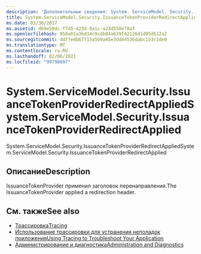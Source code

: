 ```yaml
---
description: 'Дополнительные сведения: System. ServiceModel. Security. Иссуанцетокенпровидерредиректапплиед'
title: System.ServiceModel.Security.IssuanceTokenProviderRedirectApplied
ms.date: 03/30/2017
ms.assetid: d69e50dc-f7d5-423d-9a1c-a23d558e78af
ms.openlocfilehash: 958a01a36d34c9cdb04a639f42126d1d05db12a2
ms.sourcegitcommit: ddf7edb67715a5b9a45e3dd44536dabc153c1de0
ms.translationtype: MT
ms.contentlocale: ru-RU
ms.lasthandoff: 02/06/2021
ms.locfileid: "99798697"
---
```

# <a name="systemservicemodelsecurityissuancetokenproviderredirectapplied"></a><span data-ttu-id="a5743-103">System.ServiceModel.Security.IssuanceTokenProviderRedirectApplied</span><span class="sxs-lookup"><span data-stu-id="a5743-103">System.ServiceModel.Security.IssuanceTokenProviderRedirectApplied</span></span>

<span data-ttu-id="a5743-104">System.ServiceModel.Security.IssuanceTokenProviderRedirectApplied</span><span class="sxs-lookup"><span data-stu-id="a5743-104">System.ServiceModel.Security.IssuanceTokenProviderRedirectApplied</span></span>  
  
## <a name="description"></a><span data-ttu-id="a5743-105">Описание</span><span class="sxs-lookup"><span data-stu-id="a5743-105">Description</span></span>  

 <span data-ttu-id="a5743-106">IssuanceTokenProvider применил заголовок перенаправления.</span><span class="sxs-lookup"><span data-stu-id="a5743-106">The IssuanceTokenProvider applied a redirection header.</span></span>  
  
## <a name="see-also"></a><span data-ttu-id="a5743-107">См. также</span><span class="sxs-lookup"><span data-stu-id="a5743-107">See also</span></span>

- [<span data-ttu-id="a5743-108">Трассировка</span><span class="sxs-lookup"><span data-stu-id="a5743-108">Tracing</span></span>](index.md)
- [<span data-ttu-id="a5743-109">Использование трассировки для устранения неполадок приложения</span><span class="sxs-lookup"><span data-stu-id="a5743-109">Using Tracing to Troubleshoot Your Application</span></span>](using-tracing-to-troubleshoot-your-application.md)
- [<span data-ttu-id="a5743-110">Администрирование и диагностика</span><span class="sxs-lookup"><span data-stu-id="a5743-110">Administration and Diagnostics</span></span>](../index.md)
